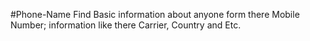 #Phone-Name
Find Basic information about anyone form there 
Mobile Number; information like there Carrier, Country
and Etc. 
